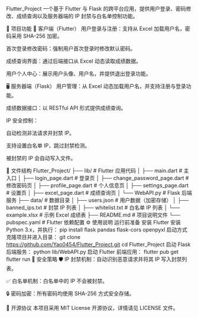 Flutter_Project
一个基于 Flutter 与 Flask 的跨平台应用，提供用户登录、密码修改、成绩查询以及服务器端的 IP 封禁与白名单控制功能。

🚀 项目功能
📱 客户端（Flutter）
用户登录与注册：支持从 Excel 加载用户名，密码采用 SHA-256 加密。

首次登录修改密码：强制用户首次登录时修改默认密码。

成绩查询界面：通过后端接口从 Excel 动态读取成绩数据。

用户个人中心：展示用户头像、用户名，并提供退出登录功能。

🖥️ 服务器端（Flask）
用户管理：从 Excel 动态加载用户名，并支持注册与登录功能。

成绩数据接口：以 RESTful API 形式提供成绩查询。

IP 安全控制：

自动检测非法请求并封禁 IP。

支持设置白名单 IP，跳过封禁检测。

被封禁的 IP 会自动写入文件。

📁 文件结构
Flutter_Project/
├── lib/                      # Flutter 应用代码
│   ├── main.dart             # 主入口
│   ├── login_page.dart       # 登录页
│   ├── change_password_page.dart # 修改密码页
│   ├── profile_page.dart     # 个人信息页
│   ├── settings_page.dart    # 设置页
│   ├── excel_page.dart       # 成绩查询页
│   └── WebAPI.py             # Flask 后端服务
├── data/                     # 数据目录
│   ├── users.json            # 用户数据（加密存储）
│   ├── banned_ips.txt        # 封禁 IP 列表
│   ├── whitelist.txt         # 白名单 IP 列表
│   └── example.xlsx          # 示例 Excel 成绩表
├── README.md                 # 项目说明文件
└── pubspec.yaml              # Flutter 依赖配置
⚙️ 使用说明
运行前准备
安装 Flutter
安装 Python 3.x，并执行：
pip install flask pandas flask-cors openpyxl
启动方式
克隆项目并进入目录：
git clone https://github.com/Yao0454/Flutter_Project.git
cd Flutter_Project
启动 Flask 后端服务：
python lib/WebAPI.py
启动 Flutter 前端应用：
flutter pub get
flutter run
🔐 安全策略
🛡️ IP 封禁机制：自动识别恶意请求并将其 IP 写入封禁列表。

✅ 白名单机制：白名单中的 IP 不会被封禁。

🔒 密码加密：所有密码均使用 SHA-256 方式安全存储。

📄 开源协议
本项目采用 MIT License 开源协议，详情请见 LICENSE 文件。

